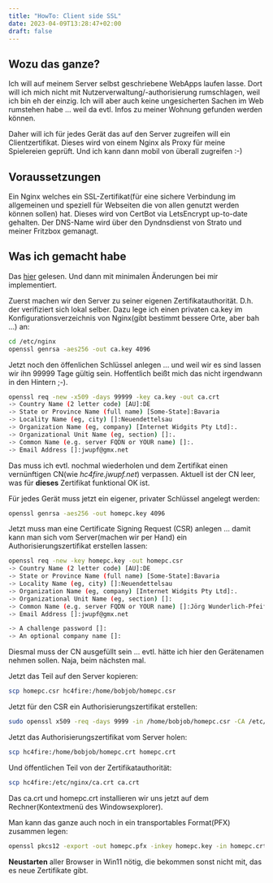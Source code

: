 ```yaml
---
title: "HowTo: Client side SSL"
date: 2023-04-09T13:28:47+02:00
draft: false
---
```


## Wozu das ganze?

Ich will auf meinem Server selbst geschriebene WebApps laufen lasse. Dort will ich mich nicht mit Nutzerverwaltung/-authorisierung rumschlagen, weil ich bin eh der einzig. Ich will aber auch keine ungesicherten Sachen im Web rumstehen habe ... weil da evtl. Infos zu meiner Wohnung gefunden werden können.

Daher will ich für jedes Gerät das auf den Server zugreifen will ein Clientzertifikat. Dieses wird von einem Nginx als Proxy für meine Spielereien geprüft. Und ich kann dann mobil von überall zugreifen :-)

## Voraussetzungen

Ein Nginx welches ein SSL-Zertifikat(für eine sichere Verbindung im allgemeinen und speziell für Webseiten die von allen genutzt werden können sollen) hat. Dieses wird von CertBot via LetsEncrypt up-to-date gehalten. Der DNS-Name wird über den Dyndnsdienst von Strato und meiner Fritzbox gemanagt.

## Was ich gemacht habe

Das [hier](https://viktorbarzin.me/blog/13-client-side-certificate-authentication-with-nginx/) gelesen. Und dann mit minimalen Änderungen bei mir implementiert.

Zuerst machen wir den Server zu seiner eigenen Zertifikatauthorität. D.h. der verifiziert sich lokal selber. Dazu lege ich einen privaten ca.key im Konfigurationsverzeichnis von Nginx(gibt bestimmt bessere Orte, aber bah ...) an:

````bash
cd /etc/nginx
openssl genrsa -aes256 -out ca.key 4096
````

Jetzt noch den öffenlichen Schlüssel anlegen ... und weil wir es sind lassen wir ihn 99999 Tage gültig sein. Hoffentlich beißt mich das nicht irgendwann in den Hintern ;-).

````bash
openssl req -new -x509 -days 99999 -key ca.key -out ca.crt
-> Country Name (2 letter code) [AU]:DE
-> State or Province Name (full name) [Some-State]:Bavaria
-> Locality Name (eg, city) []:Neuendettelsau
-> Organization Name (eg, company) [Internet Widgits Pty Ltd]:.
-> Organizational Unit Name (eg, section) []:.
-> Common Name (e.g. server FQDN or YOUR name) []:.
-> Email Address []:jwupf@gmx.net
````

Das muss ich evtl. nochmal wiederholen und dem Zertifikat einen vernünftigen CN(wie *hc4fire.jwupf.net*) verpassen. Aktuell ist der CN leer, was für **dieses** Zertifikat funktional OK ist.

Für jedes Gerät muss jetzt ein eigener, privater Schlüssel angelegt werden:

````bash
openssl genrsa -aes256 -out homepc.key 4096
````

Jetzt muss man eine Certificate Signing Request (CSR) anlegen ... damit kann man sich vom Server(machen wir per Hand) ein Authorisierungszertifikat erstellen lassen:

````bash
openssl req -new -key homepc.key -out homepc.csr                       
-> Country Name (2 letter code) [AU]:DE
-> State or Province Name (full name) [Some-State]:Bavaria
-> Locality Name (eg, city) []:Neuendettelsau
-> Organization Name (eg, company) [Internet Widgits Pty Ltd]:.
-> Organizational Unit Name (eg, section) []:
-> Common Name (e.g. server FQDN or YOUR name) []:Jörg Wunderlich-Pfeiffer
-> Email Address []:jwupf@gmx.net

-> A challenge password []:
-> An optional company name []:
````

Diesmal muss der CN ausgefüllt sein ... evtl. hätte ich hier den Gerätenamen nehmen sollen. Naja, beim nächsten mal.

Jetzt das Teil auf den Server kopieren:

````bash
scp homepc.csr hc4fire:/home/bobjob/homepc.csr
````

Jetzt für den CSR ein Authorisierungszertifikat erstellen:

````bash
sudo openssl x509 -req -days 9999 -in /home/bobjob/homepc.csr -CA /etc/nginx/ca.crt -CAkey /etc/nginx/ca.key -set_serial 01 -out /home/bobjob/homepc.crt
````

Jetzt das Authorisierungszertifikat vom Server holen:

````bash
scp hc4fire:/home/bobjob/homepc.crt homepc.crt
````

Und öffentlichen Teil von der Zertifikatauthorität:

````bash
scp hc4fire:/etc/nginx/ca.crt ca.crt
````

Das ca.crt und homepc.crt installieren wir uns jetzt auf dem Rechner(Kontextmenü des Windowsexplorer).

Man kann das ganze auch noch in ein transportables Format(PFX) zusammen legen:

````bash
openssl pkcs12 -export -out homepc.pfx -inkey homepc.key -in homepc.crt -certfile ca.crt
````

**Neustarten** aller Browser in Win11 nötig, die bekommen sonst nicht mit, das es neue Zertifikate gibt.
